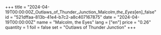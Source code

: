 +++
title = "2024-04-19T00:00:00Z_Outlaws_of_Thunder_Junction_Malcolm,_the_Eyes_[en]_false"
id = "521dffaa-813b-41e4-b7c2-a8c407167875"
date = "2024-04-19T00:00:00Z"
name = "Malcolm, the Eyes"
lang = ["en"]
price = "0.26"
quantity = 1
foil = false
set = "Outlaws of Thunder Junction"
+++

